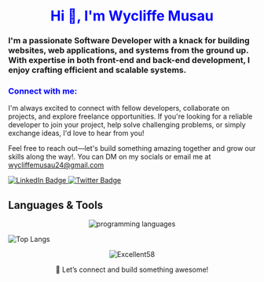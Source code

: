 <h1 align="center" style="color:blue">Hi 👋, I'm Wycliffe Musau</h1>
<h3>I'm a passionate Software Developer with a knack for building websites, web applications, and systems from the ground up. With expertise in both front-end and back-end development, I enjoy crafting efficient and scalable systems.
</h3>

<h3 align="left" style="color:blue">Connect with me:</h3>
<p>I'm always excited to connect with fellow developers, collaborate on projects, and explore freelance opportunities. If you're looking for a reliable developer to join your project, help solve challenging problems, or simply exchange ideas, I'd love to hear from you!

Feel free to reach out—let's build something amazing together and grow our skills along the way!. You can DM on my socials or email me at <span style="color:blue">wycliffemusau24@gmail.com</span>
</p>
<div id="badges">
  <a href="https://www.linkedin.com/in/wycliffe-musau-22a77b28a/">
    <img src="https://img.shields.io/badge/LinkedIn-blue?style=for-the-badge&logo=linkedin&logoColor=white" alt="LinkedIn Badge"/>
  </a>
  <a href="https://x.com/wycliffe_musau">
    <img src="https://img.shields.io/badge/Twitter-blue?style=for-the-badge&logo=twitter&logoColor=white" alt="Twitter Badge"/>
  </a>
</div>
  
<h2>Languages & Tools</h2>
<p align="center">
  <img src="https://skillicons.dev/icons?i=html,css,js,ts,py,go,react,nextjs,tailwind,django,flask,mysql,postgres,sqlite,mongodb,redis,vscode,github,git" alt="programming languages" align="center"/>
</p> 

![Top Langs](https://github-readme-stats.vercel.app/api/top-langs/?username=Excellent58&size_weight=0.5&count_weight=0.5)

<p align="center"> <img src="https://github-readme-stats.vercel.app/api?username=Excellent58&show_icons=true&theme=react" alt="Excellent58" />
    

<p align="center">🚀 Let’s connect and build something awesome!

</p>
<!--
**Excellent58/Excellent58** is a ✨ _special_ ✨ repository because its `README.md` (this file) appears on your GitHub profile.

Here are some ideas to get you started:

- 🔭 I’m currently working on ...
- 🌱 I’m currently learning ...
- 👯 I’m looking to collaborate on ...
- 🤔 I’m looking for help with ...
- 💬 Ask me about ...
- 📫 How to reach me: ...
- 😄 Pronouns: ...
- ⚡ Fun fact: ...
-->
